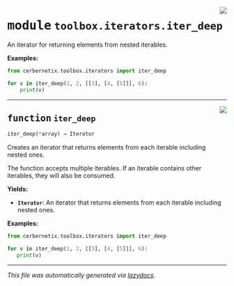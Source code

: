 <!-- markdownlint-disable -->

<a href="../src/cerbernetix/toolbox/iterators/iter_deep.py#L0"><img align="right" style="float:right;" src="https://img.shields.io/badge/-source-cccccc?style=flat-square"></a>

# <kbd>module</kbd> `toolbox.iterators.iter_deep`
An iterator for returning elements from nested iterables. 



**Examples:**
 ```python
from cerbernetix.toolbox.iterators import iter_deep

for v in iter_deep(1, 2, [[3], [4, [5]]], 6):
     print(v)
``` 


---

<a href="../src/cerbernetix/toolbox/iterators/iter_deep.py#L15"><img align="right" style="float:right;" src="https://img.shields.io/badge/-source-cccccc?style=flat-square"></a>

## <kbd>function</kbd> `iter_deep`

```python
iter_deep(*array) → Iterator
```

Creates an iterator that returns elements from each iterable including nested ones. 

The function accepts multiple iterables. If an iterable contains other iterables, they will also be consumed. 



**Yields:**
 
 - <b>`Iterator`</b>:  An iterator that returns elements from each iterable including nested ones. 



**Examples:**
 ```python
from cerbernetix.toolbox.iterators import iter_deep

for v in iter_deep(1, 2, [[3], [4, [5]]], 6):
    print(v)
``` 




---

_This file was automatically generated via [lazydocs](https://github.com/ml-tooling/lazydocs)._
